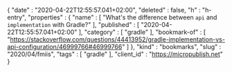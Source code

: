 {
  "date" : "2020-04-22T12:55:57.041+02:00",
  "deleted" : false,
  "h" : "h-entry",
  "properties" : {
    "name" : [ "What's the difference between `api` and `implementation` with Gradle?" ],
    "published" : [ "2020-04-22T12:55:57.041+02:00" ],
    "category" : [ "gradle" ],
    "bookmark-of" : [ "https://stackoverflow.com/questions/44413952/gradle-implementation-vs-api-configuration/46999766#46999766" ]
  },
  "kind" : "bookmarks",
  "slug" : "2020/04/fmiis",
  "tags" : [ "gradle" ],
  "client_id" : "https://micropublish.net"
}
